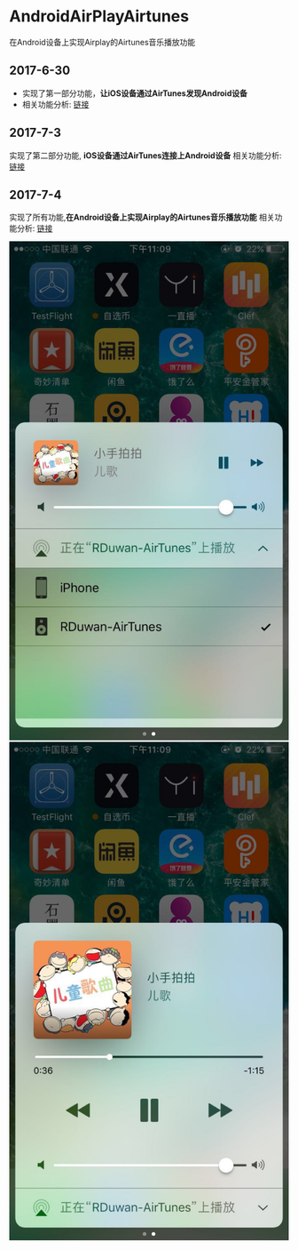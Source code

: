 # AndroidAirPlayAirtunes
在Android设备上实现Airplay的Airtunes音乐播放功能


## 2017-6-30
- 实现了第一部分功能，**让iOS设备通过AirTunes发现Android设备**
- 相关功能分析: [链接](http://www.jianshu.com/p/e0f786c32952)

## 2017-7-3
实现了第二部分功能, **iOS设备通过AirTunes连接上Android设备**
相关功能分析: [链接](http://www.jianshu.com/p/63b99afb13fc)

## 2017-7-4
实现了所有功能,**在Android设备上实现Airplay的Airtunes音乐播放功能**
相关功能分析: [链接](http://www.jianshu.com/p/55b19f32085f)

![效果图1](https://github.com/RDduwan/markdownpic/blob/master/playmusic1.jpeg?raw=true)
![效果图2](https://github.com/RDduwan/markdownpic/blob/master/playmusic2.jpeg?raw=true)
